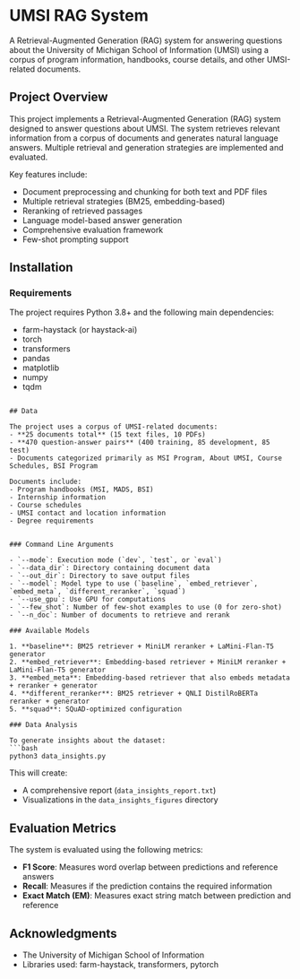 # UMSI RAG System

A Retrieval-Augmented Generation (RAG) system for answering questions about the University of Michigan School of Information (UMSI) using a corpus of program information, handbooks, course details, and other UMSI-related documents.

## Project Overview

This project implements a Retrieval-Augmented Generation (RAG) system designed to answer questions about UMSI. The system retrieves relevant information from a corpus of documents and generates natural language answers. Multiple retrieval and generation strategies are implemented and evaluated.

Key features include:
- Document preprocessing and chunking for both text and PDF files
- Multiple retrieval strategies (BM25, embedding-based)
- Reranking of retrieved passages
- Language model-based answer generation
- Comprehensive evaluation framework
- Few-shot prompting support

## Installation

### Requirements

The project requires Python 3.8+ and the following main dependencies:
- farm-haystack (or haystack-ai)
- torch
- transformers
- pandas
- matplotlib
- numpy
- tqdm
```

## Data

The project uses a corpus of UMSI-related documents:
- **25 documents total** (15 text files, 10 PDFs)
- **470 question-answer pairs** (400 training, 85 development, 85 test)
- Documents categorized primarily as MSI Program, About UMSI, Course Schedules, BSI Program

Documents include:
- Program handbooks (MSI, MADS, BSI)
- Internship information
- Course schedules
- UMSI contact and location information
- Degree requirements


### Command Line Arguments

- `--mode`: Execution mode (`dev`, `test`, or `eval`)
- `--data_dir`: Directory containing document data
- `--out_dir`: Directory to save output files
- `--model`: Model type to use (`baseline`, `embed_retriever`, `embed_meta`, `different_reranker`, `squad`)
- `--use_gpu`: Use GPU for computations
- `--few_shot`: Number of few-shot examples to use (0 for zero-shot)
- `--n_doc`: Number of documents to retrieve and rerank

### Available Models

1. **baseline**: BM25 retriever + MiniLM reranker + LaMini-Flan-T5 generator
2. **embed_retriever**: Embedding-based retriever + MiniLM reranker + LaMini-Flan-T5 generator
3. **embed_meta**: Embedding-based retriever that also embeds metadata + reranker + generator
4. **different_reranker**: BM25 retriever + QNLI DistilRoBERTa reranker + generator
5. **squad**: SQuAD-optimized configuration

### Data Analysis

To generate insights about the dataset:
```bash
python3 data_insights.py
```
This will create:
- A comprehensive report (`data_insights_report.txt`)
- Visualizations in the `data_insights_figures` directory

## Evaluation Metrics

The system is evaluated using the following metrics:
- **F1 Score**: Measures word overlap between predictions and reference answers
- **Recall**: Measures if the prediction contains the required information
- **Exact Match (EM)**: Measures exact string match between prediction and reference


## Acknowledgments

- The University of Michigan School of Information
- Libraries used: farm-haystack, transformers, pytorch
